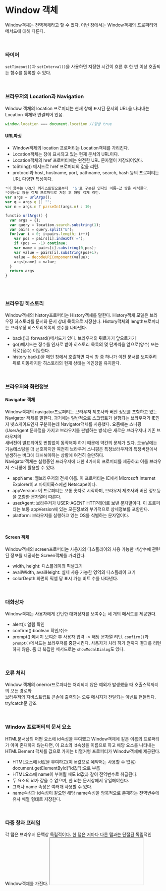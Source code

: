 # Window 객체

Window객체는 전역객체라고 할 수 있다. 이번 장에서는 Window객체의 프로퍼티와 메서드에 대해 다룬다.

<br>

### 타이머
<code>setTimeout()</code>과 <code>setInterval()</code>을 사용하면 지정한 시간이 흐른 후 한 번 이상 호출되는 함수를 등록할 수 있다.

<br>

### 브라우저의 Location과 Navigation
Window 객체의 location 프로퍼티는 현재 창에 표시된 문서의 URL을 나타내는 Location 객체와 연결되어 있음.

```javascript
window.location === document.location //항상 true
```
#### URL파싱
- Window객체의 location 프로퍼티는 Location객체를 가리킨다. 
- Location객체는 창에 표시되고 있는 현재 문서의 URL이다. 
- Location객체의 href 프로퍼티에는 완전한 URL 문자열이 저장되어있다.
- toString() 메서드로 href 프로퍼티의 값을 리턴.
- protocol과 host, hostname, port, pathname, search, hash 등의 프로퍼티는 URL 다양한 특성이다.

```javascript
*이 함수는 URL의 쿼리스트링으로부터  '&'로 구분된 인자인 이름=값 쌍을 해석한다.
*이름=값 쌍을 객체 프로퍼티로 저장 후 해당 객체 리턴.
var args = urlArgs();
var q = args.q || "";
var n = args.n ? parseInt(args.n) : 10;

functio urlArgs() {
  var args = {};
  var query = location.search.substring(1);
  var pairs = query.split("&");
  for(var i = 0; i<pairs.length; i++){
    var pos = pairs[i].indexOf('=');
    if (pos == -1) continue;
    var name = pairs[i].substring(0,pos);
    var value = pairs[i].substring(pos+1);
    value = decodeURIComponent(value);
    args[name] = value;
  }
  return args
}
 
```
<br>

### 브라우징 히스토리
Window객체의 history프로퍼티는 History객체를 말한다. History객체 모델은 브라우징 히스토리를 문서와 문서 상태 목록으로 저장한다.
History객체의 length프로퍼티는 브라우징 히스토리목록의 갯수를 나타낸다.
- back()과 forward()메서드가 있다. 브라우저의 뒤로가기 앞으로가기
- go()메서드는 정수를 인자로 받아 히스토리 목록의 몇 단계씩을 앞으로(양수) 또는 뒤로(음수) 이동한다.
- history.back()을 메인 창에서 호출하면 자식 창 중 하나가 이전 문서를 보여주려 뒤로 이동하지만 히스토리의 현재 상태는 메인창을 유지한다.

<br>

### 브라우저와 화면정보
#### Navigator 객체
Window객체의 navigator프로퍼티는 브라우저 제조사와 버전 정보를 포함하고 있는 Navigator 객체를 말한다.
과거에는 일반적으로 스크립트가 실행되는 브라우저가 IE인지 넷스케이프인지 구분하는데 Navigator객체를 사용했다.
요즘에는 스니핑(UserAgent 문자열을 가지고 브라우저를 판별하는 방식)은 새로운 브라우저나 기존 브라우저의 <br>
새버전이 발표되어도 변함없이 동작해야 하기 때문에 약간의 문제가 있다.
오늘날에는 기능테스팅을 더 선호하지만 여전히 브라우저 스니핑은 특정브라우저의 특정버전에서 발생하는 버그에 대처해야하는 상황에 여전히 쓸만하다.<br>Navigator객체는 실행중인 프라우저에 대한 4가지의 프로퍼티를 제공하고 이를 브라우저 스니핑에 활용할 수 있다.

- appName: 웹브라우저의 전체 이름. 이 프로퍼티는 IE에서 Microsoft Internet Explorer이고 파이어폭스에선 Netscape이다.
- appVersion: 이 프로퍼티는 보통 숫자로 시작하며, 브라우저 제조사와 버전 정보등을 포함한 문자열이 따른다.
- userAgent: 브라우저가 USER-AGENT HTTP헤더로 보낸 문자열이다. 이 프로퍼티는 보통 appVersion에 있는 모든정보와 부가적으로 상세정보를 포함한다.
- platform: 브라우저를 실행하고 있는 OS를 식별하는 문자열이다.

<br>

#### Screen 객체
Window객체의 screen프로퍼티는 사용자의 디스플레이와 사용 가능한 색상수에 관련된 정보를 제공하는 Screen객체를 가리킨다.
- width, height: 디스플레이의 픽셀크기
- availWidth, availHeight: 실제 사용 가능한 영역의 디스플레이 크기
- colorDepth:화면의 픽셀 당 표시 가능 비트 수를 나타낸다.

<br>

### 대화상자
Window객체는 사용자에게 간단한 대화상자를 보여주는 세 개의 메서드를 제공한다.
- alert(): 알림 확인
- confirm():boolean 확인/취소
- prompt():메시지 보여준 후 사용자 입력 -> 해당 문자열 리턴.
<code>confirm()</code>과 <code>prompt()</code>메서드는 브라우저를 중단시킨다. 사용자가 처리 하기 전까지 결과를 리턴하지 않음.
좀 더 복잡한 메서드로는 <code>showModalDialog</code>도 있다.

<br>

### 오류 처리
Window 객체의 onerror프로퍼티는 처리되지 않은 예외가 발생했을 때 호출스택까지의 모든 경로와 <br>
브라우저의 자바스트립트 콘솔에 출력되는 오류 메시지가 전달되는 이벤트 핸들러다. try/catch문 참조

<br>

### Window 프로퍼티의 문서 요소
HTML문서상의 어떤 요소에 id속성을 부여했고 Window객체에 같은 이름의 프로퍼티가 이미 존재하지 않는다면, 이 요소의 id속성을 이름으로 하고 해당 요소를 나타내는 HTMLElement 객체를 값으로 가지는 비열거형 프로퍼티가 Winodw객체에 제공된다. 
- HTML요소에 id값을 부여하고(이 id값으로 예약어는 사용할 수 없음) document.getElementById("id값");으로 부름
- HTML요소에 name이 부여될 때도 id값과 같이 전역변수로 취급된다.
- 두 요소의 id가 같을 수 없으며, 한 id는 문서상에서 유일해야한다. 
- 그러나 name 속성은 여러개 사용할 수 있다.
- name속성과 id속성이 같으면 해당 name속성을 암묵적으로 존재하는 전역변수에 유사 배열 형태로 저장한다.

<br>

### 다중 창과 프레임
각 탭은 브라우저 문맥상 독립적이다. 한 탭은 저마다 다른 탭과는 단절된 독립적인 Window객체를 가진다.
<code><iframe></code>,<code><frameset></code>,<code><frame></code> 요소 또한 중첩된 내부 브라우징 문맥 생성한다.
- Window.open(): 지정한 URL을 새 창 혹은 현재 창에 불러오고 해당 Window객체 리턴
- HTML target속성: "_blank","_parent","_top"과 같은 값을 사용할 수 있다.
- Window.close(): 이 메서드는 창을 닫는다.

<br>


